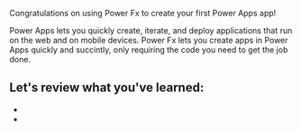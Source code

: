 Congratulations on using Power Fx to create your first Power Apps app!

Power Apps lets you quickly create, iterate, and deploy applications that run on the web and on mobile devices. Power Fx lets you create apps in Power Apps quickly and succintly, only requiring the code you need to get the job done.

Let's review what you've learned:
- 
- 
- 